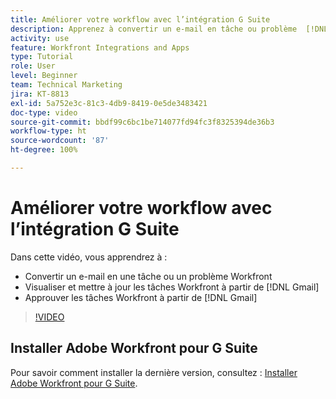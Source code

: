 ```yaml
---
title: Améliorer votre workflow avec l’intégration G Suite
description: Apprenez à convertir un e-mail en tâche ou problème  [!DNL Workfront] , à afficher et mettre à jour les tâches  [!DNL Workfront]  à partir de Gmail et à approuver les tâches  [!DNL Workfront]  à partir de Gmail.
activity: use
feature: Workfront Integrations and Apps
type: Tutorial
role: User
level: Beginner
team: Technical Marketing
jira: KT-8813
exl-id: 5a752e3c-81c3-4db9-8419-0e5de3483421
doc-type: video
source-git-commit: bbdf99c6bc1be714077fd94fc3f8325394de36b3
workflow-type: ht
source-wordcount: '87'
ht-degree: 100%

---
```


# Améliorer votre workflow avec l’intégration G Suite

Dans cette vidéo, vous apprendrez à :

* Convertir un e-mail en une tâche ou un problème Workfront
* Visualiser et mettre à jour les tâches Workfront à partir de [!DNL Gmail]
* Approuver les tâches Workfront à partir de [!DNL Gmail]

>[!VIDEO](https://video.tv.adobe.com/v/335114/?quality=12&learn=on&enablevpops=1)

## Installer Adobe Workfront pour G Suite

Pour savoir comment installer la dernière version, consultez : [Installer Adobe Workfront pour G Suite](https://experienceleague.adobe.com/docs/workfront/using/adobe-workfront-integrations/workfront-for-g-suite/install-workfront-for-gsuite.html?lang=fr).
